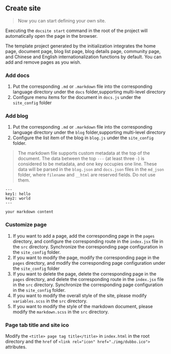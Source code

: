 ## Create site

> Now you can start defining your own site.

Executing the `docsite start` command in the root of the project will automatically open the page in the browser.

The template project generated by the initialization integrates the home page, document page, blog list page, blog details page, community page, and Chinese and English internationalization functions by default. You can add and remove pages as you wish.

### Add docs

1. Put the corresponding `.md` or `.markdown` file into the corresponding language directory under the `docs` folder,supporting multi-level directory
2. Configure menu items for the document in `docs.js` under the `site_config` folder

### Add blog

1. Put the corresponding `.md` or `.markdown` file into the corresponding language directory under the `blog` folder,supporting multi-level directory
2. Configure the list item of the blog in `blog.js` under the `site_config` folder.

> The markdown file supports custom metadata at the top of the document. The data between the top `---` (at least three `-`) is considered to be metadata, and one key occupies one line. These data will be parsed in the `blog.json` and `docs.json` files in the `md_json` folder, where `filename` and `__html` are reserved fields. Do not use them.

```
---
key1: hello
key2: world
---

your markdown content
```

### Customize page

1. If you want to add a page, add the corresponding page in the `pages` directory, and configure the corresponding route in the `index.jsx` file in the `src` directory. Synchronize the corresponding page configuration in the `site_config` folder.
2. If you want to modify the page, modify the corresponding page in the `pages` directory, and modify the corresponding page configuration under the `site_config` folder
3. If you want to delete the page, delete the corresponding page in the `pages` directory, and delete the corresponding route in the `index.jsx` file in the `src` directory. Synchronize the corresponding page configuration in the `site_config` folder.
4. If you want to modify the overall style of the site, please modify `variables.scss` in the `src` directory.
5. If you want to modify the style of the markdown document, please modify the `markdown.scss` in the `src` directory.

### Page tab title and site ico

Modify the `<title> page tag title</title>` in `index.html` in the root directory and the `href` of `<link rel="icon" href="./img/dubbo.ico">` attributes.



